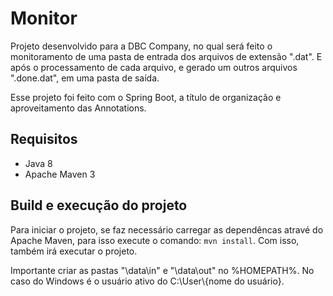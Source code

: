 # Monitor

Projeto desenvolvido para a DBC Company, no qual será feito o monitoramento de uma pasta de entrada dos arquivos de extensão ".dat". E após o processamento de cada arquivo, e gerado um outros arquivos ".done.dat", em uma pasta de saída.

Esse projeto foi feito com o Spring Boot, a título de organização e aproveitamento das Annotations.

## Requisitos

- Java 8
- Apache Maven 3


## Build e execução do projeto

Para iniciar o projeto, se faz necessário carregar as dependêncas atravé do Apache Maven, para isso execute o comando: `mvn install`. Com isso, também irá executar o projeto.

Importante criar as pastas "\data\in" e "\data\out" no %HOMEPATH%. No caso do Windows é o usuário ativo do C:\User\\{nome do usuário}.
